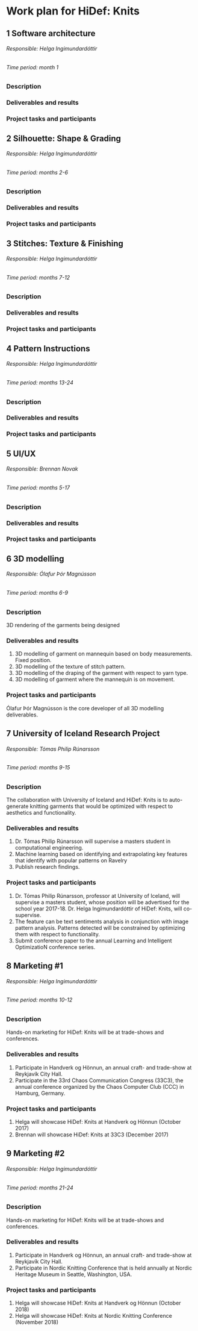 # Work plan for HiDef: Knits

## 1 Software architecture
###### Responsible: Helga Ingimundardóttir
###### Time period: month 1

### Description

### Deliverables and results

### Project tasks and participants

## 2 Silhouette: Shape & Grading
###### Responsible: Helga Ingimundardóttir
###### Time period: months 2-6

### Description

### Deliverables and results

### Project tasks and participants

## 3 Stitches: Texture & Finishing

###### Responsible: Helga Ingimundardóttir

###### Time period: months 7-12

### Description

### Deliverables and results

### Project tasks and participants

## 4 Pattern Instructions
###### Responsible: Helga Ingimundardóttir
###### Time period: months 13-24

### Description

### Deliverables and results

### Project tasks and participants

## 5 UI/UX
###### Responsible: Brennan Novak
###### Time period: months 5-17

### Description

### Deliverables and results

### Project tasks and participants

## 6 3D modelling
###### Responsible: Ólafur Þór Magnússon
###### Time period: months 6-9

### Description
3D rendering of the garments being designed

### Deliverables and results
1.	3D modelling of garment on mannequin based on body measurements. Fixed position.
2.	3D modelling of the texture of stitch pattern.
3.	3D modelling of the draping of the garment with respect to yarn type.
4.	3D modelling of garment where the mannequin is on movement.

### Project tasks and participants
Ólafur Þór Magnússon is the core developer of all 3D modelling deliverables.

## 7 University of Iceland Research Project
###### Responsible: Tómas Philip Rúnarsson
###### Time period: months 9-15

### Description
The collaboration with University of Iceland and HiDef: Knits is to auto-generate knitting garments that would be optimized with respect to aesthetics and functionality. 

### Deliverables and results
1.	Dr. Tómas Philip Rúnarsson will supervise a masters student in computational engineering.
2.	Machine learning based on identifying and extrapolating key features that identify with popular patterns on Ravelry
3.	Publish research findings.

### Project tasks and participants
1.	Dr. Tómas Philip Rúnarsson, professor at University of Iceland, will supervise a masters student, whose position will be advertised for the school year 2017-18.
	Dr. Helga Ingimundardóttir of HiDef: Knits, will co-supervise.
2.	The feature can be text sentiments analysis in conjunction with image pattern analysis. Patterns detected will be constrained by optimizing them with respect to functionality.
3.	Submit conference paper to the annual Learning and Intelligent OptimizatioN conference series.

## 8 Marketing #1
###### Responsible: Helga Ingimundardóttir
###### Time period: months 10-12

### Description
Hands-on marketing for HiDef: Knits will be at trade-shows and conferences.

### Deliverables and results
1. Participate in Handverk og Hönnun, an annual craft- and trade-show at Reykjavík City Hall.
2. Participate in the 33rd Chaos Communication Congress (33C3), the annual conference organized by the Chaos Computer Club (CCC) in Hamburg, Germany. 

### Project tasks and participants
1. Helga will showcase HiDef: Knits at Handverk og Hönnun (October 2017)
2. Brennan will showcase HiDef: Knits at 33C3 (December 2017)

## 9 Marketing #2
###### Responsible: Helga Ingimundardóttir
###### Time period: months 21-24

### Description
Hands-on marketing for HiDef: Knits will be at trade-shows and conferences.

### Deliverables and results
1. Participate in Handverk og Hönnun, an annual craft- and trade-show at Reykjavík City Hall.
2. Participate in Nordic Knitting Conference that is held annually at Nordic Heritage Museum in Seattle, Washington, USA.

### Project tasks and participants
1. Helga will showcase HiDef: Knits at Handverk og Hönnun (October 2018)
2. Helga will showcase HiDef: Knits at Nordic Knitting Conference (November 2018)

